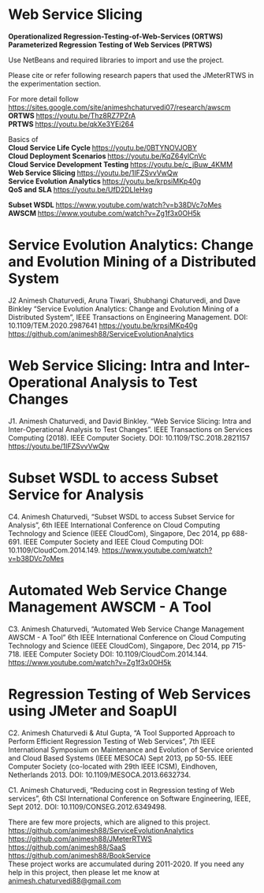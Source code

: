 # Web Service Slicing 
<b> Operationalized Regression-Testing-of-Web-Services (ORTWS) </b> <br>
<b> Parameterized Regression Testing of Web Services (PRTWS) </b>

Use NetBeans and required libraries to import and use the project.

Please cite or refer following research papers that used the JMeterRTWS in the experimentation section.

For more detail follow https://sites.google.com/site/animeshchaturvedi07/research/awscm <br>
<b> ORTWS </b> https://youtu.be/Thz8RZ7PZrA <br>
<b> PRTWS </b> https://youtu.be/qkXe3YEi264 <br>

Basics of <br>
<b> Cloud Service Life Cycle </b> https://youtu.be/0BTYNOVJOBY <br>
<b> Cloud Deployment Scenarios  </b> https://youtu.be/KqZ64ylCnVc <br>
<b> Cloud Service Development Testing </b> https://youtu.be/c_jBuw_4KMM <br>
<b> Web Service Slicing </b> https://youtu.be/1IFZSvvVwQw <br>
<b> Service Evolution Analytics </b> https://youtu.be/krpsiMKp40g <br>
<b> QoS and SLA </b> https://youtu.be/UfD2DLIeHxg <br>

<b> Subset WSDL </b> https://www.youtube.com/watch?v=b38DVc7oMes <br>
<b> AWSCM </b> https://www.youtube.com/watch?v=Zg1f3x0OH5k

# Service Evolution Analytics: Change and Evolution Mining of a Distributed System
J2 Animesh Chaturvedi, Aruna Tiwari, Shubhangi Chaturvedi, and Dave Binkley “Service Evolution Analytics: Change and Evolution Mining of a Distributed System”, IEEE Transactions on Engineering Management. DOI: 10.1109/TEM.2020.2987641 https://youtu.be/krpsiMKp40g https://github.com/animesh88/ServiceEvolutionAnalytics
 
# Web Service Slicing: Intra and Inter-Operational Analysis to Test Changes
J1. Animesh Chaturvedi, and David Binkley. “Web Service Slicing: Intra and Inter-Operational Analysis to Test Changes”. IEEE Transactions on Services Computing (2018). IEEE Computer Society. DOI: 10.1109/TSC.2018.2821157 https://youtu.be/1IFZSvvVwQw

# Subset WSDL to access Subset Service for Analysis
C4. Animesh Chaturvedi, “Subset WSDL to access Subset Service for Analysis”, 6th IEEE International Conference on Cloud Computing Technology and Science (IEEE CloudCom), Singapore, Dec 2014, pp 688-691. IEEE Computer Society and IEEE Cloud Computing DOI: 10.1109/CloudCom.2014.149. https://www.youtube.com/watch?v=b38DVc7oMes

# Automated Web Service Change Management AWSCM - A Tool
C3. Animesh Chaturvedi, “Automated Web Service Change Management AWSCM - A Tool” 6th IEEE International Conference on Cloud Computing Technology and Science (IEEE CloudCom), Singapore, Dec 2014, pp 715-718. IEEE Computer Society DOI: 10.1109/CloudCom.2014.144. https://www.youtube.com/watch?v=Zg1f3x0OH5k

# Regression Testing of Web Services using JMeter and SoapUI
C2. Animesh Chaturvedi & Atul Gupta, “A Tool Supported Approach to Perform Efficient Regression Testing of Web Services”, 7th IEEE International Symposium on Maintenance and Evolution of Service oriented and Cloud Based Systems (IEEE MESOCA) Sept 2013, pp 50-55. IEEE Computer Society (co-located with 29th IEEE ICSM), Eindhoven, Netherlands 2013. DOI: 10.1109/MESOCA.2013.6632734.

C1. Animesh Chaturvedi, “Reducing cost in Regression testing of Web services”, 6th CSI International Conference on Software Engineering, IEEE, Sept 2012. DOI: 10.1109/CONSEG.2012.6349498.

There are few more projects, which are aligned to this project. <br>
https://github.com/animesh88/ServiceEvolutionAnalytics <br>
https://github.com/animesh88/JMeterRTWS <br>
https://github.com/animesh88/SaaS <br>
https://github.com/animesh88/BookService <br>
These project works are accumulated during 2011-2020. If you need any help in this project, then please let me know at animesh.chaturvedi88@gmail.com
